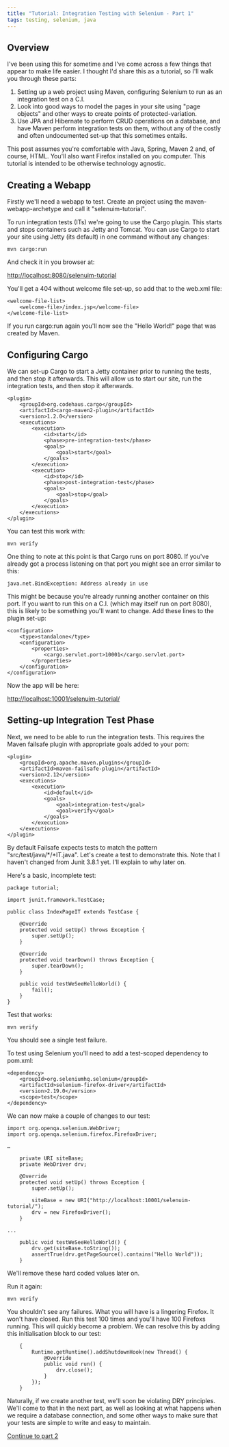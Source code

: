 ```yaml
---
title: "Tutorial: Integration Testing with Selenium - Part 1"
tags: testing, selenium, java
---
```

<h2>Overview</h2>

I've been using this for sometime and I've come across a few things that appear to make life easier. I thought I'd share this as a tutorial, so I'll walk you through these parts:

<ol>
<li>Setting up a web project using Maven, configuring Selenium to run as an integration test on a C.I.</li>
<li>Look into good ways to model the pages in your site using "page objects" and other ways to create points of protected-variation.</li>
<li>Use JPA and Hibernate to perform CRUD operations on a database, and have Maven perform integration tests on them, without any of the costly and often undocumented set-up that this sometimes entails.</li>
</ol>

This post assumes you're comfortable with Java, Spring, Maven 2 and, of course, HTML. You'll also want Firefox installed on you computer. This tutorial is intended to be otherwise technology agnostic.

<h2>Creating a Webapp</h2>

Firstly we'll need a webapp to test. Create an project using the maven-webapp-archetype and call it "selenuim-tutorial".

To run integration tests (ITs) we're going to use the Cargo plugin. This starts and stops containers such as Jetty and Tomcat. You can use Cargo to start your site using Jetty (its default) in one command without any changes:

	mvn cargo:run

And check it in you browser at:

<a href="http://localhost:8080/selenuim-tutorial">http://localhost:8080/selenuim-tutorial</a>

You'll get a 404 without welcome file set-up, so add that to the web.xml file:

	<welcome-file-list>
		<welcome-file>/index.jsp</welcome-file>
	</welcome-file-list>

If you run cargo:run again you'll now see the "Hello World!" page that was created by Maven.

<h2>Configuring Cargo</h2>

We can set-up Cargo to start a Jetty container prior to running the tests, and then stop it afterwards. This will allow us to start our site, run the integration tests, and then stop it afterwards.

	<plugin>
		<groupId>org.codehaus.cargo</groupId>
		<artifactId>cargo-maven2-plugin</artifactId>
		<version>1.2.0</version>
		<executions>
			<execution>
				<id>start</id>
				<phase>pre-integration-test</phase>
				<goals>
					<goal>start</goal>
				</goals>
			</execution>
			<execution>
				<id>stop</id>
				<phase>post-integration-test</phase>
				<goals>
					<goal>stop</goal>
				</goals>
			</execution>
		</executions>
	</plugin>

You can test this work with:

	mvn verify

One thing to note at this point is that Cargo runs on port 8080. If you've already got a process listening on that port you might see an error similar to this:

	java.net.BindException: Address already in use

This might be because you're already running another container on this port. If you want to run this on a C.I. (which may itself run on port 8080), this is likely to be something you'll want to change. Add these lines to the plugin set-up:

	<configuration>
		<type>standalone</type>
		<configuration>
			<properties>
				<cargo.servlet.port>10001</cargo.servlet.port>
			</properties>
		</configuration>
	</configuration>

Now the app will be here:

<a href="http://localhost:10001/selenuim-tutorial/">http://localhost:10001/selenuim-tutorial/</a>

<h2>Setting-up Integration Test Phase</h2>

Next, we need to be able to run the integration tests. This requires the Maven failsafe plugin with appropriate goals added to your pom:

	<plugin>
		<groupId>org.apache.maven.plugins</groupId>
		<artifactId>maven-failsafe-plugin</artifactId>
		<version>2.12</version>
		<executions>
			<execution>
				<id>default</id>
				<goals>
					<goal>integration-test</goal>
					<goal>verify</goal>
				</goals>
			</execution>
		</executions>
	</plugin>

By default Failsafe expects tests to match the pattern "src/test/java/*/*IT.java".  Let's create a test to demonstrate this. Note that I haven't changed from Junit 3.8.1 yet. I'll explain to why later on.

Here's a basic, incomplete test:

	package tutorial;
	
	import junit.framework.TestCase;
	
	public class IndexPageIT extends TestCase {
	
		@Override
		protected void setUp() throws Exception {
			super.setUp();
		}
	
		@Override
		protected void tearDown() throws Exception {
			super.tearDown();
		}
		
		public void testWeSeeHelloWorld() {
			fail();
		}
	}

Test that works:
	
	mvn verify

You should see a single test failure. 

To test using Selenium you'll need to add a test-scoped dependency to pom.xml:

	<dependency>
		<groupId>org.seleniumhq.selenium</groupId>
		<artifactId>selenium-firefox-driver</artifactId>
		<version>2.19.0</version>
		<scope>test</scope>
	</dependency>

We can now make a couple of changes to our test:

	import org.openqa.selenium.WebDriver;
	import org.openqa.selenium.firefox.FirefoxDriver;
	
	…
	
		private URI siteBase;
		private WebDriver drv;
	
		@Override
		protected void setUp() throws Exception {
			super.setUp();
	
			siteBase = new URI("http://localhost:10001/selenuim-tutorial/");
			drv = new FirefoxDriver();
		}
	
	...
	
		public void testWeSeeHelloWorld() {
			drv.get(siteBase.toString());
			assertTrue(drv.getPageSource().contains("Hello World"));
		}

We'll remove these hard coded values later on.

Run it again:

	mvn verify

You shouldn't see any failures. What you will have is a lingering Firefox. It won't have closed. Run this test 100 times and you'll have 100 Firefoxs running. This will quickly become a problem. We can resolve this by adding this initialisation block to our test:

		{
			Runtime.getRuntime().addShutdownHook(new Thread() {
				@Override
				public void run() {
					drv.close();
				}
			});
		}

Naturally, if we create another test, we'll soon be violating DRY principles. We'll come to that in the next part, as well as looking at what happens when we require a database connection, and some other ways to make sure that your tests are simple to write and easy to maintain.

<a href="/content/tutorial-integration-testing-selenium-part-2">Continue to part 2</a>
